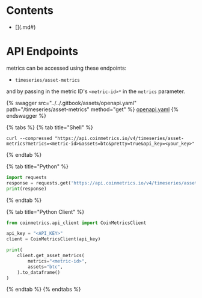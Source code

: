 # Contents

* [<Subcategory Name>](<subcategory>.md#<metricid>)

# <Subcategory><a href="#<metricid>" id="<metricid>"></a>

# API Endpoints

<Subcategory> metrics can be accessed using these endpoints:

* `timeseries/asset-metrics`

and by passing in the metric ID's `<metric-id>*` in the `metrics` parameter.

{% swagger src="../../.gitbook/assets/openapi.yaml" path="/timeseries/asset-metrics" method="get" %}
[openapi.yaml](../../.gitbook/assets/openapi.yaml)
{% endswagger %}

{% tabs %}
{% tab title="Shell" %}
```shell
curl --compressed "https://api.coinmetrics.io/v4/timeseries/asset-metrics?metrics=<metric-id>&assets=btc&pretty=true&api_key=<your_key>"
```
{% endtab %}

{% tab title="Python" %}
```python
import requests
response = requests.get('https://api.coinmetrics.io/v4/timeseries/asset-metrics?metrics=<metric-id>&assets=btc&pretty=true&api_key=<your_key>').json()
print(response)
```
{% endtab %}

{% tab title="Python Client" %}
```python
from coinmetrics.api_client import CoinMetricsClient

api_key = "<API_KEY>"
client = CoinMetricsClient(api_key)

print(
    client.get_asset_metrics(
        metrics="<metric-id>", 
        assets="btc",
    ).to_dataframe()
)
```
{% endtab %}
{% endtabs %}
